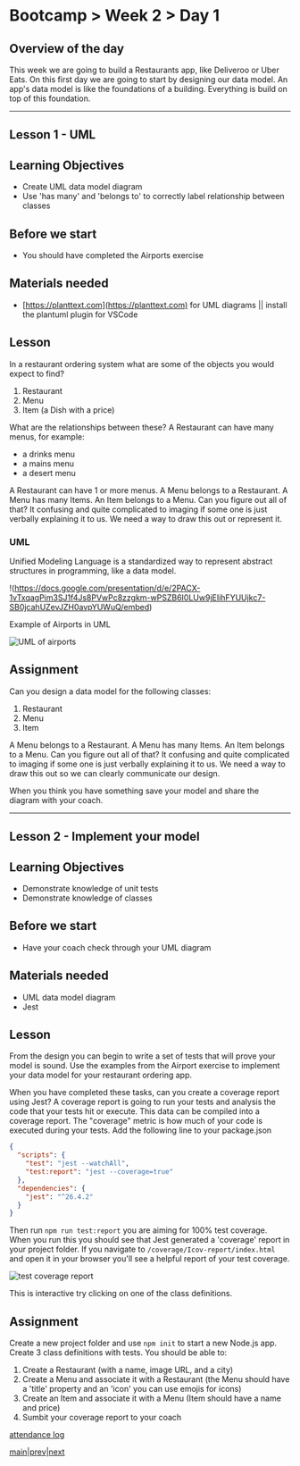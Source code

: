 # Bootcamp > Week 2 > Day 1

## Overview of the day

This week we are going to build a Restaurants app, like Deliveroo or Uber Eats. On this first day we are going to start by designing our data model. An app's data model is like the foundations of a building. Everything is build on top of this foundation.

<hr/>

## Lesson 1 - UML

## Learning Objectives

* Create UML data model diagram
* Use 'has many' and 'belongs to' to correctly label relationship between classes

## Before we start

* You should have completed the Airports exercise

## Materials needed

* [https://planttext.com](https://planttext.com) for UML diagrams || install the plantuml plugin for VSCode

## Lesson

In a restaurant ordering system what are some of the objects you would expect to find?

1. Restaurant
1. Menu
1. Item (a Dish with a price)

What are the relationships between these? A Restaurant can have many menus, for example:

* a drinks menu
* a mains menu
* a desert menu

A Restaurant can have 1 or more menus. A Menu belongs to a Restaurant. A Menu has many Items. An Item belongs to a Menu. Can you figure out all of that? It confusing and quite complicated to imaging if some one is just verbally explaining it to us. We need a way to draw this out or represent it.

### UML

Unified Modeling Language is a standardized way to represent abstract structures in programming, like a data model.

!(https://docs.google.com/presentation/d/e/2PACX-1vTxqagPim3SJ1f4Js8PVwPc8zzgkm-wPSZB6I0LUw9jEIihFYUUjkc7-SB0jcahUZevJZH0avpYUWuQ/embed)

Example of Airports in UML

![UML of airports](https://user-images.githubusercontent.com/4499581/93352652-fa52b900-f832-11ea-81a8-ebd2b8e43f97.png)

## Assignment

Can you design a data model for the following classes:

1. Restaurant
1. Menu
1. Item

A Menu belongs to a Restaurant. A Menu has many Items. An Item belongs to a Menu. Can you figure out all of that? It confusing and quite complicated to imaging if some one is just verbally explaining it to us. We need a way to draw this out so we can clearly communicate our design.

When you think you have something save your model and share the diagram with your coach.

----

## Lesson 2 - Implement your model

## Learning Objectives

* Demonstrate knowledge of unit tests
* Demonstrate knowledge of classes

## Before we start

* Have your coach check through your UML diagram

## Materials needed

* UML data model diagram
* Jest

## Lesson

From the design you can begin to write a set of tests that will prove your model is sound. Use the examples from the Airport exercise to implement your data model for your restaurant ordering app.

When you have completed these tasks, can you create a coverage report using Jest? A coverage report is going to run your tests and analysis the code that your tests hit or execute. This data can be compiled into a coverage report. The "coverage" metric is how much of your code is executed during your tests. Add the following line to your package.json

```json
{
  "scripts": {
    "test": "jest --watchAll",
    "test:report": "jest --coverage=true"
  },
  "dependencies": {
    "jest": "^26.4.2"
  }
}
```
Then run `npm run test:report` you are aiming for 100% test coverage. When you run this you should see that Jest generated a 'coverage' report in your project folder. If you navigate to `/coverage/Icov-report/index.html` and open it in your browser you'll see a helpful report of your test coverage.

![test coverage report](https://user-images.githubusercontent.com/4499581/93334401-cc627a00-f81c-11ea-9c98-4825235c06a4.png)

This is interactive try clicking on one of the class definitions.

## Assignment

Create a new project folder and use `npm init` to start a new Node.js app. Create 3 class definitions with tests. You should be able to:

1. Create a Restaurant (with a name, image URL, and a city)
1. Create a Menu and associate it with a Restaurant (the Menu should have a 'title' property and an 'icon' you can use emojis for icons)
1. Create an Item and associate it with a Menu (Item should have a name and price)
1. Sumbit your coverage report to your coach

[attendance log](https://platform.multiverse.io/apprentice/attendance-log/158)

[main](/swe)|[prev](/swe/bootcamp/wk1/day5.html)|[next](/swe/bootcamp/wk2/day2.html)

